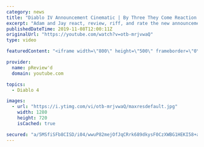 ```yaml
---
category: news
title: "Diablo IV Announcement Cinematic | By Three They Come Reaction / Review / Rating"
excerpt: "Adam and Jay react, review, riff, and rate the new announcement cinematic everyone wanted to see last year at Blizzcon, Diablo IV 'By Three They Come'."
publishedDateTime: 2019-11-08T12:00:11Z
originalUrl: "https://youtube.com/watch?v=otb-mrjvwaQ"
type: video

featuredContent: "<iframe width=\"800\" height=\"500\" frameborder=\"0\" src=\"https://www.youtube.com/embed/otb-mrjvwaQ\" allow=\"accelerometer; autoplay; encrypted-media; gyroscope; picture-in-picture\" allowfullscreen></iframe>"

provider:
  name: pReview'd
  domain: youtube.com

topics:
  - Diablo 4

images:
  - url: "https://i.ytimg.com/vi/otb-mrjvwaQ/maxresdefault.jpg"
    width: 1280
    height: 720
    isCached: true

secured: "a/5MSfiSFb8CISD/i04/wwuP82mejOfJqCRrk689dkysF0CzXWBG1HEKI58+a9oNu+SWCkP7aBxW3eqRXJBvXcOaEPDwcyDeF3Yph6qqj4Myxpc3WI42/Gt/aBLG9xS8xUg509+XpU3DHNyE2JTDttgFvc3KHH7AkJiexcve70LTbccnXXKzSNFpO8OfG+2GTgWX30BxdLeBtjVH19ZIW2x5XuX0xtLW8bWiCW1aqWOXQ8PwY/veuPzwgH+7Nruus7qF/s6JLuNo7IHERuAeuVsk4h+MoXi+SS3JFnTg21lbSHLp9VqBhEfT/FckxqakM6Ft+g6jiSBEfWG+HoT/XktxSYQteeZ5PplkVUST/JRaN24LJI2X4d4vIL+0TNxbvnix+BM9ydmBuz8L66NYJEoK/wT4k3x5HQXW4X5kDoDbyVHa0+9vNB+r2VS4CVC4;S1gE1mUl5JUDwD9WrebJyw=="
---
```


